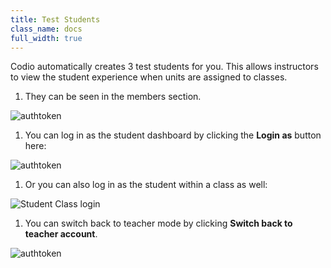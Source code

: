 ```yaml
---
title: Test Students
class_name: docs
full_width: true
---
```


Codio automatically creates 3 test students for you. This allows instructors to view the student experience when units are assigned to classes.


1.  They can be seen in the members section.

<img alt="authtoken" src="/img/docs/class_administration/createanorganization/org_teams.png" class="simple"/>

1.  You can log in as the student dashboard by clicking the **Login as** button here:

<img alt="authtoken" src="/img/docs/class_administration/createanorganization/studentlogin.png" class="simple"/>

1. Or you can also log in as the student within a class as well:

<img alt="Student Class login" src="/img/docs/class_administration/createanorganization/classteststudents.png" class="simple"/>

1.  You can switch back to teacher mode by clicking **Switch back to teacher account**.

<img alt="authtoken" src="/img/docs/class_administration/createanorganization/test-student-view.png" class="simple"/>